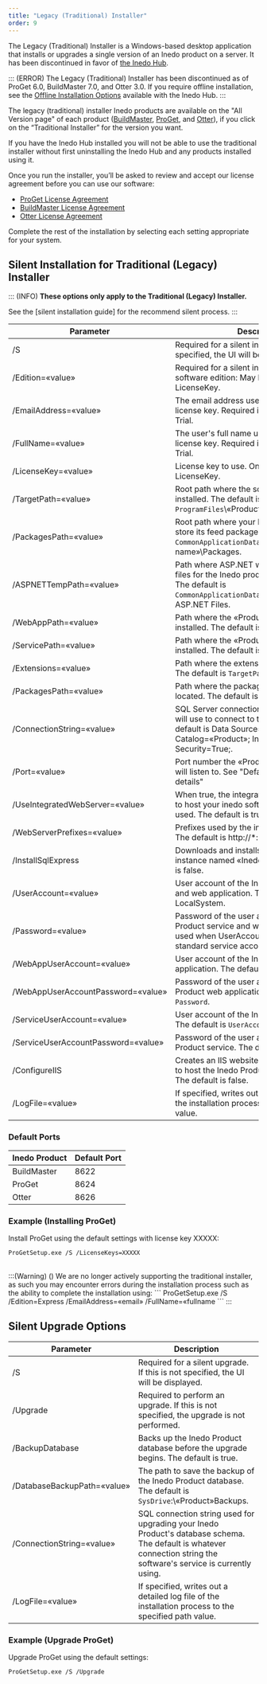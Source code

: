 ```yaml
---
title: "Legacy (Traditional) Installer"
order: 9
---
```


The Legacy (Traditional) Installer is a Windows-based desktop application that installs or upgrades a single version of an Inedo product on a server. It has been discontinued in favor of [the Inedo Hub](/docs/installation/windows/desktophub-overview).

::: (ERROR)
The Legacy (Traditional) Installer has been discontinued as of ProGet 6.0, BuildMaster 7.0, and Otter 3.0. If you require offline installation, see the [Offline Installation Options](/docs/installation/windows/desktophub-overview/desktophub-offline) available with the Inedo Hub.
:::

The legacy (traditional) installer Inedo products are available on the "All Version page" of each product ([BuildMaster](https://my.inedo.com/buildmaster/versions), [ProGet](https://my.inedo.com/proget/versions), and [Otter](https://my.inedo.com/otter/versions)), if you click on the “Traditional Installer” for the version you want.

If you have the Inedo Hub installed you will not be able to use the traditional installer without first uninstalling the Inedo Hub and any products installed using it.

Once you run the installer, you’ll be asked to review and accept our license agreement before you can use our software:
 * [ProGet License Agreement](https://inedo.com/proget/license-agreement)
 * [BuildMaster License Agreement](https://inedo.com/buildmaster/license-agreement)
 * [Otter License Agreement](https://inedo.com/otter/license-agreement)

Complete the rest of the installation by selecting each setting appropriate for your system.

## Silent Installation for Traditional (Legacy) Installer

::: (INFO) 
**These options only apply to the Traditional (Legacy) Installer.**

See the [silent installation guide] for the recommend silent process.
:::


| Parameter | Description |
| --- | --- |
| /S | 	Required for a silent install. If this is not specified, the UI will be displayed. |
| /Edition=«value»	 | 	Required for a silent install. The desired software edition: May be Express, Trial, or LicenseKey. |
| /EmailAddress=«value» | The email address used for requesting a license key. Required if Edition is Express or Trial. |
| /FullName=«value»	 | The user's full name used for requesting a license key. Required if Edition is Express or Trial. |
| /LicenseKey=«value»	 | License key to use. Only used if Edition is LicenseKey. |
| /TargetPath=«value» | Root path where the software will be installed. The default is `ProgramFiles`\«Product name».	|
| /PackagesPath=«value» | Root path where your Inedo software will store its feed packages. The default is `CommonApplicationData`\«Product name»\Packages. |
| /ASPNETTempPath=«value» | Path where ASP.NET will store temporary files for the Inedo product web application. The default is `CommonApplicationData`\«Product»\Temporary ASP.NET Files. |
| /WebAppPath=«value» | Path where the «Product» web application is installed. The default is `TargetPath`\WebApp. |
| /ServicePath=«value» | Path where the «Product» service is installed. The default is `TargetPath`\Service. |
| /Extensions=«value» | Path where the extension library is located. The default is `TargetPath`\Extensions. |
| /PackagesPath=«value» | Path where the packages root path is located. The default is `TargetPath`\Packages. |
| /ConnectionString=«value» | SQL Server connection string the software will use to connect to the database. The default is Data Source=localhost; Initial Catalog=«Product»; Integrated Security=True;. |
| /Port=«value» | Port number the «Product» web application will listen to. See "Default Ports for more details" |
| /UseIntegratedWebServer=«value» | When true, the integrated web server is used to host your inedo software; when false, IIS is used. The default is true. |
| /WebServerPrefixes=«value» | Prefixes used by the integrated web server. The default is http://*:`Port`/. |
| /InstallSqlExpress | Downloads and installs a SQL Express instance named «InedoProduct». The default is false. |
| /UserAccount=«value» | User account of the Inedo Product service and web application. The default is LocalSystem. |
| /Password=«value» | Password of the user account of the Inedo Product service and web application. Only used when UserAccount is not one of the standard service accounts. |
| /WebAppUserAccount=«value» | User account of the Inedo Product web application. The default is `UserAccount`. |
| /WebAppUserAccountPassword=«value» | Password of the user account of the Inedo Product web application. The default is `Password`. |
| /ServiceUserAccount=«value» | User account of the Inedo Product service. The default is `UserAccount`. |
| /ServiceUserAccountPassword=«value» | Password of the user account of the Inedo Product service. The default is `Password`. |
| /ConfigureIIS | 	Creates an IIS website and application pool to host the Inedo Product web application. The default is false. |
| /LogFile=«value» | If specified, writes out a detailed log file of the installation process to the specified path value. |

### Default Ports

| Inedo Product | Default Port |
| --- | --- |
| BuildMaster | 8622 |
| ProGet | 8624 |
| Otter | 8626 |

### Example (Installing ProGet)
Install ProGet using the default settings with license key XXXXX:
```
ProGetSetup.exe /S /LicenseKeys=XXXXX
```
<br>
:::(Warning) ()
We are no longer actively supporting the traditional installer, as such you may encounter errors during the installation process such as the ability to complete the installation using:
```
ProGetSetup.exe /S /Edition=Express /EmailAddress=«email» /FullName=«fullname
```
:::

## Silent Upgrade Options

| Parameter | Description |
| --- | --- |
| /S | 	Required for a silent upgrade. If this is not specified, the UI will be displayed. |
| /Upgrade | Required to perform an upgrade. If this is not specified, the upgrade is not performed. |
| /BackupDatabase | Backs up the Inedo Product database before the upgrade begins. The default is true. |
| /DatabaseBackupPath=«value» | The path to save the backup of the Inedo Product database. The default is `SysDrive`:\«Product»Backups. |
| /ConnectionString=«value» | SQL connection string used for upgrading your Inedo Product's database schema. The default is whatever connection string the software's service is currently using. |
| /LogFile=«value» | If specified, writes out a detailed log file of the installation process to the specified path value. |

### Example (Upgrade ProGet)
Upgrade ProGet using the default settings:

```
ProGetSetup.exe /S /Upgrade
```